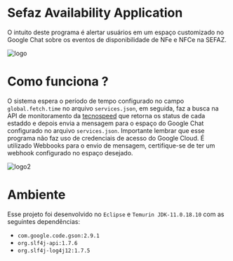# Sefaz Availability Application

O intuito deste programa é alertar usuários em um espaço customizado no Google Chat sobre os eventos de disponibilidade de NFe e NFCe na SEFAZ.

![logo](https://github.com/daviddev16/sefaz-availability-core/blob/master/assets/logo.png)

# Como funciona ?

O sistema espera o período de tempo configurado no campo ``global.fetch.time`` no arquivo ``services.json``, em seguida, faz a busca na API de monitoramento da [tecnospeed](monitor.tecnospeed.com.br) que retorna os status de cada estaddo e depois envia a mensagem para o espaço do Google Chat configurado no arquivo ``services.json``. Importante lembrar que esse programa não faz uso de credenciais de acesso do Google Cloud. É utilizado Webbooks para o envio de mensagem, certifique-se de ter um webhook configurado no espaço desejado.

![logo2](https://github.com/daviddev16/sefaz-availability-core/blob/master/assets/logo2.png)


# Ambiente

Esse projeto foi desenvolvido no ``Eclipse`` e ``Temurin JDK-11.0.18.10`` com as seguintes dependências:
- ``com.google.code.gson:2.9.1``
- ``org.slf4j-api:1.7.6``
- ``org.slf4j-log4j12:1.7.5``
